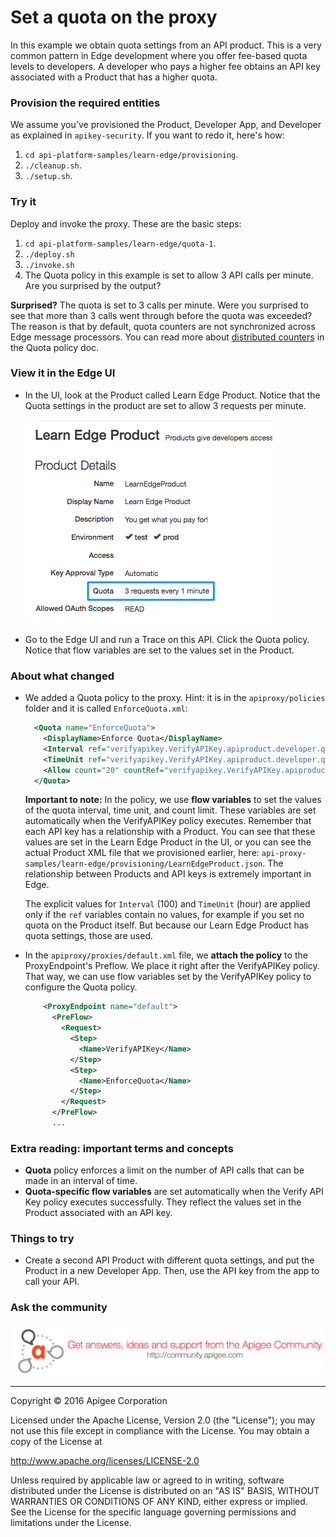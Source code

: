 # Set a quota on the proxy

In this example we obtain quota settings from an API product. This is a very common pattern in Edge development where you offer fee-based quota levels to developers. A developer who pays a higher fee obtains an API key associated with a Product that has a higher quota. 

### Provision the required entities

We assume you've provisioned the Product, Developer App, and Developer as explained in `apikey-security`. If you want to redo it, here's how:

1. `cd api-platform-samples/learn-edge/provisioning`.
2. `./cleanup.sh`.
3. `./setup.sh`.

### Try it

Deploy and invoke the proxy. These are the basic steps:

1. `cd api-platform-samples/learn-edge/quota-1`.
2. `./deploy.sh`
3. `./invoke.sh`
4. The Quota policy in this example is set to allow 3 API calls per minute. Are you surprised by the output?

**Surprised?** The quota is set to 3 calls per minute. Were you surprised to see that more than 3 calls went through before the quota was exceeded? The reason is that by default, quota counters are not synchronized across Edge message processors. You can read more about [distributed counters](http://docs.apigee.com/api-services/reference/quota-policy) in the Quota policy doc. 

### View it in the Edge UI

* In the UI, look at the Product called Learn Edge Product. Notice that the Quota settings in the product are set to allow 3 requests per minute. 

  ![alt text](../../images/quota-1-product-settings.png)

* Go to the Edge UI and run a Trace on this API. Click the Quota policy. Notice that flow variables are set to the values set in the Product.

### About what changed

* We added a Quota policy to the proxy. Hint: it is in the `apiproxy/policies` folder and it is called `EnforceQuota.xml`:

    ```xml
      <Quota name="EnforceQuota">
        <DisplayName>Enforce Quota</DisplayName>
        <Interval ref="verifyapikey.VerifyAPIKey.apiproduct.developer.quota.interval">100</Interval>
        <TimeUnit ref="verifyapikey.VerifyAPIKey.apiproduct.developer.quota.timeunit">hour</TimeUnit>
        <Allow count="20" countRef="verifyapikey.VerifyAPIKey.apiproduct.developer.quota.limit"/>
      </Quota>
    ```

  **Important to note:** In the policy, we use **flow variables** to set the values of the quota interval, time unit, and count limit. These variables are set automatically when the VerifyAPIKey policy executes. Remember that each API key has a relationship with a Product. You can see that these values are set in the Learn Edge Product in the UI, or you can see the actual Product XML file that we provisioned earlier, here: `api-proxy-samples/learn-edge/provisioning/LearnEdgeProduct.json`. The relationship between Products and API keys is extremely important in Edge. 

  The explicit values for `Interval` (100) and `TimeUnit` (hour) are applied only if the `ref` variables contain no values, for example if you set no quota on the Product itself. But because our Learn Edge Product has quota settings, those are used.

* In the `apiproxy/proxies/default.xml` file, we **attach the policy** to the ProxyEndpoint's Preflow. We place it right after the VerifyAPIKey policy. That way, we can use flow variables set by the VerifyAPIKey policy to configure the Quota policy. 

    ```xml
        <ProxyEndpoint name="default">
          <PreFlow>
            <Request>
              <Step>
                <Name>VerifyAPIKey</Name>
              </Step>
              <Step>
                <Name>EnforceQuota</Name>
              </Step>
            </Request>
          </PreFlow>
          ...
    ```

 

### Extra reading: important terms and concepts

* **Quota** policy enforces a limit on the number of API calls that can be made in an interval of time. 
* **Quota-specific flow variables** are set automatically when the Verify API Key policy executes successfully. They reflect the values set in the Product associated with an API key.


### Things to try

* Create a second API Product with different quota settings, and put the Product in a new Developer App. Then, use the API key from the app to call your API. 

### Ask the community

[![alt text](../../images/apigee-community.png "Apigee Community is a great place to ask questions and find answers about developing API proxies. ")](https://community.apigee.com?via=github)

---

Copyright © 2016 Apigee Corporation

Licensed under the Apache License, Version 2.0 (the "License"); you may not use
this file except in compliance with the License. You may obtain a copy
of the License at

http://www.apache.org/licenses/LICENSE-2.0

Unless required by applicable law or agreed to in writing, software
distributed under the License is distributed on an "AS IS" BASIS,
WITHOUT WARRANTIES OR CONDITIONS OF ANY KIND, either express or implied.
See the License for the specific language governing permissions and
limitations under the License.
